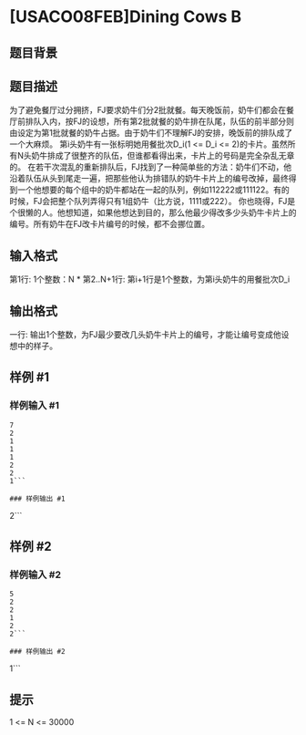 # [USACO08FEB]Dining Cows B

## 题目背景



## 题目描述

为了避免餐厅过分拥挤，FJ要求奶牛们分2批就餐。每天晚饭前，奶牛们都会在餐厅前排队入内，按FJ的设想，所有第2批就餐的奶牛排在队尾，队伍的前半部分则由设定为第1批就餐的奶牛占据。由于奶牛们不理解FJ的安排，晚饭前的排队成了一个大麻烦。 第i头奶牛有一张标明她用餐批次D\_i(1 <= D\_i <= 2)的卡片。虽然所有N头奶牛排成了很整齐的队伍，但谁都看得出来，卡片上的号码是完全杂乱无章的。 在若干次混乱的重新排队后，FJ找到了一种简单些的方法：奶牛们不动，他沿着队伍从头到尾走一遍，把那些他认为排错队的奶牛卡片上的编号改掉，最终得到一个他想要的每个组中的奶牛都站在一起的队列，例如112222或111122。有的时候，FJ会把整个队列弄得只有1组奶牛（比方说，1111或222）。 你也晓得，FJ是个很懒的人。他想知道，如果他想达到目的，那么他最少得改多少头奶牛卡片上的编号。所有奶牛在FJ改卡片编号的时候，都不会挪位置。


## 输入格式

第1行: 1个整数：N \* 第2..N+1行: 第i+1行是1个整数，为第i头奶牛的用餐批次D\_i


## 输出格式

一行: 输出1个整数，为FJ最少要改几头奶牛卡片上的编号，才能让编号变成他设想中的样子。


## 样例 #1

### 样例输入 #1
```
7
2
1
1
1
2
2
1```

### 样例输出 #1

```
2```

## 样例 #2

### 样例输入 #2
```
5
2
2
1
2
2```

### 样例输出 #2

```
1```

## 提示

1 <= N <= 30000

